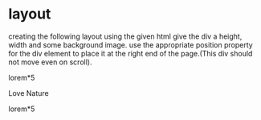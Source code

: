 # layout
creating the following layout using the given html
give the div a height, width and some background image.
use the appropriate position property for the div element to place it at the right end of the page.(This div should not move even on scroll).


<p>lorem*5</p>
<div>Love Nature</div>
<p>lorem*5</p>
